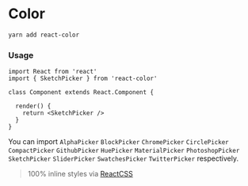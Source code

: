 # Color

```bash
yarn add react-color
```

### Usage

```react
import React from 'react'
import { SketchPicker } from 'react-color'
 
class Component extends React.Component {
 
  render() {
    return <SketchPicker />
  }
}
```

You can import `AlphaPicker` `BlockPicker` `ChromePicker` `CirclePicker` `CompactPicker` `GithubPicker` `HuePicker` `MaterialPicker` `PhotoshopPicker` `SketchPicker` `SliderPicker` `SwatchesPicker` `TwitterPicker` respectively.

> 100% inline styles via [ReactCSS](http://reactcss.com/)

